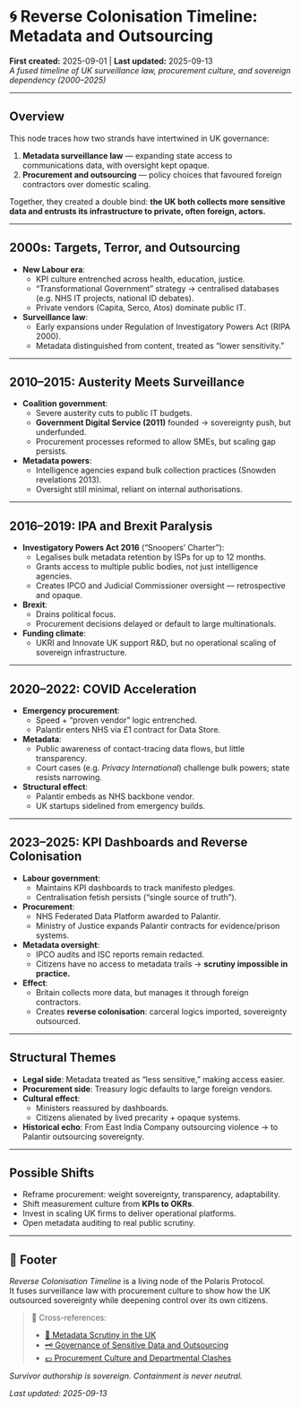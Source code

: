 # 🌀 Reverse Colonisation Timeline: Metadata and Outsourcing  
**First created:** 2025-09-01 | **Last updated:** 2025-09-13   
*A fused timeline of UK surveillance law, procurement culture, and sovereign dependency (2000–2025)*  

---

## Overview  

This node traces how two strands have intertwined in UK governance:  

1. **Metadata surveillance law** — expanding state access to communications data, with oversight kept opaque.  
2. **Procurement and outsourcing** — policy choices that favoured foreign contractors over domestic scaling.  

Together, they created a double bind: **the UK both collects more sensitive data and entrusts its infrastructure to private, often foreign, actors.**  

---

## 2000s: Targets, Terror, and Outsourcing  

- **New Labour era**:  
  - KPI culture entrenched across health, education, justice.  
  - “Transformational Government” strategy → centralised databases (e.g. NHS IT projects, national ID debates).  
  - Private vendors (Capita, Serco, Atos) dominate public IT.  
- **Surveillance law**:  
  - Early expansions under Regulation of Investigatory Powers Act (RIPA 2000).  
  - Metadata distinguished from content, treated as “lower sensitivity.”  

---

## 2010–2015: Austerity Meets Surveillance  

- **Coalition government**:  
  - Severe austerity cuts to public IT budgets.  
  - **Government Digital Service (2011)** founded → sovereignty push, but underfunded.  
  - Procurement processes reformed to allow SMEs, but scaling gap persists.  
- **Metadata powers**:  
  - Intelligence agencies expand bulk collection practices (Snowden revelations 2013).  
  - Oversight still minimal, reliant on internal authorisations.  

---

## 2016–2019: IPA and Brexit Paralysis  

- **Investigatory Powers Act 2016** (“Snoopers’ Charter”):  
  - Legalises bulk metadata retention by ISPs for up to 12 months.  
  - Grants access to multiple public bodies, not just intelligence agencies.  
  - Creates IPCO and Judicial Commissioner oversight — retrospective and opaque.  
- **Brexit**:  
  - Drains political focus.  
  - Procurement decisions delayed or default to large multinationals.  
- **Funding climate**:  
  - UKRI and Innovate UK support R&D, but no operational scaling of sovereign infrastructure.  

---

## 2020–2022: COVID Acceleration  

- **Emergency procurement**:  
  - Speed + “proven vendor” logic entrenched.  
  - Palantir enters NHS via £1 contract for Data Store.  
- **Metadata**:  
  - Public awareness of contact-tracing data flows, but little transparency.  
  - Court cases (e.g. *Privacy International*) challenge bulk powers; state resists narrowing.  
- **Structural effect**:  
  - Palantir embeds as NHS backbone vendor.  
  - UK startups sidelined from emergency builds.  

---

## 2023–2025: KPI Dashboards and Reverse Colonisation  

- **Labour government**:  
  - Maintains KPI dashboards to track manifesto pledges.  
  - Centralisation fetish persists (“single source of truth”).  
- **Procurement**:  
  - NHS Federated Data Platform awarded to Palantir.  
  - Ministry of Justice expands Palantir contracts for evidence/prison systems.  
- **Metadata oversight**:  
  - IPCO audits and ISC reports remain redacted.  
  - Citizens have no access to metadata trails → **scrutiny impossible in practice.**  
- **Effect**:  
  - Britain collects more data, but manages it through foreign contractors.  
  - Creates **reverse colonisation**: carceral logics imported, sovereignty outsourced.  

---

## Structural Themes  

- **Legal side**: Metadata treated as “less sensitive,” making access easier.  
- **Procurement side**: Treasury logic defaults to large foreign vendors.  
- **Cultural effect**:  
  - Ministers reassured by dashboards.  
  - Citizens alienated by lived precarity + opaque systems.  
- **Historical echo**: From East India Company outsourcing violence → to Palantir outsourcing sovereignty.  

---

## Possible Shifts  

- Reframe procurement: weight sovereignty, transparency, adaptability.  
- Shift measurement culture from **KPIs to OKRs**.  
- Invest in scaling UK firms to deliver operational platforms.  
- Open metadata auditing to real public scrutiny.  

---

## 🏮 Footer  

*Reverse Colonisation Timeline* is a living node of the Polaris Protocol.  
It fuses surveillance law with procurement culture to show how the UK outsourced sovereignty while deepening control over its own citizens.  

> 📡 Cross-references:  
> - [📡 Metadata Scrutiny in the UK](../Big_Picture_Protocols/📡_metadata_scrutiny_in_the_uk.md)  
> - [🗝️ Governance of Sensitive Data and Outsourcing](../Big_Picture_Protocols/🗝️_governance_of_sensitive_data_and_outsourcing.md)  
> - [💷 Procurement Culture and Departmental Clashes](../Big_Picture_Protocols/💷_procurement_culture_and_departmental_clashes.md)  

*Survivor authorship is sovereign. Containment is never neutral.*  

_Last updated: 2025-09-13_
